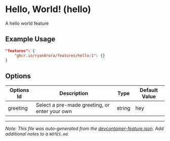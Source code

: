
# Hello, World! (hello)

A hello world feature

## Example Usage

```json
"features": {
    "ghcr.io/ryanArora/features/hello:1": {}
}
```

## Options

| Options Id | Description | Type | Default Value |
|-----|-----|-----|-----|
| greeting | Select a pre-made greeting, or enter your own | string | hey |



---

_Note: This file was auto-generated from the [devcontainer-feature.json](https://github.com/ryanArora/features/blob/main/src/hello/devcontainer-feature.json).  Add additional notes to a `NOTES.md`._
